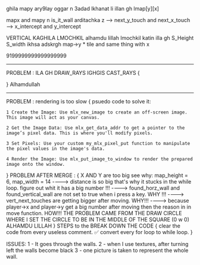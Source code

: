 ghila mapy ary9lay oggar n 3adad lkhanat li illan gh lmap[y][x]

mapx and mapy n is_it_wall arditachka z --> next_y_touch and next_x_touch --> x_intercept and y_intercept

VERTICAL KAGHILA LMOCHKIL
alhamdu lillah lmochkil katin illa gh S_Height S_width ikhsa adskrgh map->y * tile and same thing with x


9199999999999999999
_________________________________________________________________________________________________________
PROBLEM : ILA GH DRAW_RAYS  IGHGIS CAST_RAYS
{
    
} 
Alhamdullah
______________________________________________________________________
PROBLEM : rendering is too slow 
{
    psuedo code to solve it:

    1 Create the Image: Use mlx_new_image to create an off-screen image. This image will act as your canvas.

    2 Get the Image Data: Use mlx_get_data_addr to get a pointer to the image’s pixel data. This is where you'll modify pixels.

    3 Set Pixels: Use your custom my_mlx_pixel_put function to manipulate the pixel values in the image's data.

    4 Render the Image: Use mlx_put_image_to_window to render the prepared image onto the window.
}
PROBLEM AFTER MERGE : 
{
    X AND Y are too big see why:
    map_height = 6, map_width = 14
    ----> distance is so big that's why it stucks in the while loop. figure out whit it has a big number !!!
    ----> found_horz_wall and found_vertical_wall are not set to true when i press a key. WHY !!!
    ----> vert_next_touches are getting bigger after moving. WHY!!!
    ----> because player->x and player->y get a big number after moving then the reason in in move function. HOW!!!
    THE PROBLEM CAME FROM THE DRAW CIRCLE WHERE I SET THE CIRCLE TO BE IN THE MIDDLE OF THE SQUARE (0 w 0)
    ALHAMDU LILLAH
}
STEPS to the BREAK DOWN THE CODE
{
    clear the code from every useless comment. ✅
    convert every for loop to while loop.
}

ISSUES:
1 - It goes through the walls.
2 - when I use textures, after turning left the walls become black
3 - one picture is taken to represent the whole wall. 